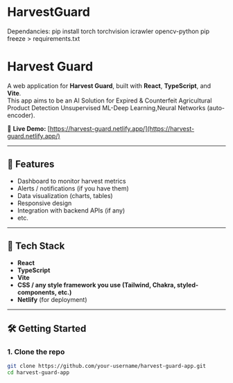 # HarvestGuard

Dependancies:
pip install torch torchvision icrawler opencv-python
pip freeze > requirements.txt
# Harvest Guard

A web application for **Harvest Guard**, built with **React**, **TypeScript**, and **Vite**.  
This app aims to be an AI Solution for Expired & Counterfeit Agricultural Product Detection
Unsupervised ML-Deep Learning,Neural Networks (auto-encoder).

🔗 **Live Demo:** [https://harvest-guard.netlify.app/](https://harvest-guard.netlify.app/)

---

## 🚀 Features

- Dashboard to monitor harvest metrics  
- Alerts / notifications (if you have them)  
- Data visualization (charts, tables)  
- Responsive design  
- Integration with backend APIs (if any)  
- etc.

---

## 🧰 Tech Stack

- **React**  
- **TypeScript**  
- **Vite**  
- **CSS / any style framework you use (Tailwind, Chakra, styled-components, etc.)**  
- **Netlify** (for deployment)  

---

## 🛠️ Getting Started

### 1. Clone the repo

```bash
git clone https://github.com/your-username/harvest-guard-app.git
cd harvest-guard-app
